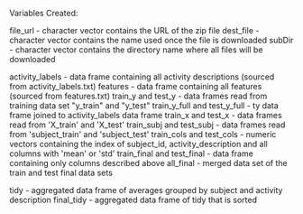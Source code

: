 Variables Created:

file_url - character vector contains the URL of the zip file
dest_file - character vector contains the name used once the file is downloaded
subDir - character vector contains the directory name where all files will be downloaded

activity_labels - data frame containing all activity descriptions (sourced from activity_labels.txt)
features - data frame containing all features (sourced from features.txt)
train_y and test_y - data frames read from training data set "y_train" and "y_test"
train_y_full and test_y_full - ty data frame joined to  activity_labels data frame
train_x and test_x - data frames read from 'X_train' and 'X_test'
train_subj and test_subj - data frames read from 'subject_train' and 'subject_test'
train_cols and test_cols - numeric vectors containing the index of subject_id, activity_description and all columns with 'mean' or 'std'
train_final and test_final - data frame containing only columns described above
all_final - merged data set of the train and test final data sets

tidy - aggregated data frame of averages grouped by subject and activity description
final_tidy - aggregated data frame of tidy that is sorted
